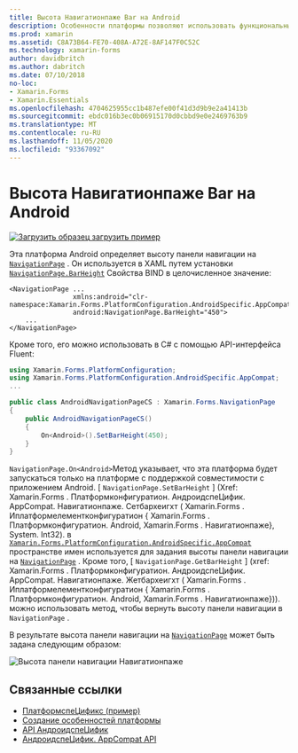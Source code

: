 ```yaml
---
title: Высота Навигатионпаже Bar на Android
description: Особенности платформы позволяют использовать функциональные возможности, доступные только на определенной платформе, без реализации пользовательских модулей подготовки отчетов или эффектов. В этой статье объясняется, как использовать зависящую от платформы Android платформу, устанавливающую высоту панели навигации в Навигатионпаже.
ms.prod: xamarin
ms.assetid: C8A73B64-FE70-408A-A72E-8AF147F0C52C
ms.technology: xamarin-forms
author: davidbritch
ms.author: dabritch
ms.date: 07/10/2018
no-loc:
- Xamarin.Forms
- Xamarin.Essentials
ms.openlocfilehash: 4704625955cc1b487efe00f41d3d9b9e2a41413b
ms.sourcegitcommit: ebdc016b3ec0b06915170d0cbbd9e0e2469763b9
ms.translationtype: MT
ms.contentlocale: ru-RU
ms.lasthandoff: 11/05/2020
ms.locfileid: "93367092"
---
```

# <a name="navigationpage-bar-height-on-android"></a>Высота Навигатионпаже Bar на Android

[![Загрузить образец](~/media/shared/download.png) загрузить пример](/samples/xamarin/xamarin-forms-samples/userinterface-platformspecifics)

Эта платформа Android определяет высоту панели навигации на [`NavigationPage`](xref:Xamarin.Forms.NavigationPage) . Он используется в XAML путем установки [`NavigationPage.BarHeight`](xref:Xamarin.Forms.PlatformConfiguration.AndroidSpecific.AppCompat.NavigationPage.BarHeightProperty) Свойства BIND в целочисленное значение:

```xaml
<NavigationPage ...
                xmlns:android="clr-namespace:Xamarin.Forms.PlatformConfiguration.AndroidSpecific.AppCompat;assembly=Xamarin.Forms.Core"
                android:NavigationPage.BarHeight="450">
    ...
</NavigationPage>
```

Кроме того, его можно использовать в C# с помощью API-интерфейса Fluent:

```csharp
using Xamarin.Forms.PlatformConfiguration;
using Xamarin.Forms.PlatformConfiguration.AndroidSpecific.AppCompat;
...

public class AndroidNavigationPageCS : Xamarin.Forms.NavigationPage
{
    public AndroidNavigationPageCS()
    {
        On<Android>().SetBarHeight(450);
    }
}
```

`NavigationPage.On<Android>`Метод указывает, что эта платформа будет запускаться только на платформе с поддержкой совместимости с приложением Android. [ `NavigationPage.SetBarHeight` ] (Xref: Xamarin.Forms . Платформконфигуратион. АндроидспеЦифик. AppCompat. Навигатионпаже. Сетбархеигхт ( Xamarin.Forms . Иплатформелементконфигуратион { Xamarin.Forms . Платформконфигуратион. Android, Xamarin.Forms . Навигатионпаже}, System. Int32). в [`Xamarin.Forms.PlatformConfiguration.AndroidSpecific.AppCompat`](xref:Xamarin.Forms.PlatformConfiguration.AndroidSpecific.AppCompat) пространстве имен используется для задания высоты панели навигации на [`NavigationPage`](xref:Xamarin.Forms.NavigationPage) . Кроме того, [ `NavigationPage.GetBarHeight` ] (xref: Xamarin.Forms . Платформконфигуратион. АндроидспеЦифик. AppCompat. Навигатионпаже. Жетбархеигхт ( Xamarin.Forms . Иплатформелементконфигуратион { Xamarin.Forms . Платформконфигуратион. Android, Xamarin.Forms . Навигатионпаже})). можно использовать метод, чтобы вернуть высоту панели навигации в `NavigationPage` .

В результате высота панели навигации на [`NavigationPage`](xref:Xamarin.Forms.NavigationPage) может быть задана следующим образом:

![Высота панели навигации Навигатионпаже](navigationpage-bar-height-images/navigationpage-barheight.png)

## <a name="related-links"></a>Связанные ссылки

- [ПлатформспеЦификс (пример)](/samples/xamarin/xamarin-forms-samples/userinterface-platformspecifics)
- [Создание особенностей платформы](~/xamarin-forms/platform/platform-specifics/index.md#creating-platform-specifics)
- [API АндроидспеЦифик](xref:Xamarin.Forms.PlatformConfiguration.AndroidSpecific)
- [АндроидспеЦифик. AppCompat API](xref:Xamarin.Forms.PlatformConfiguration.AndroidSpecific.AppCompat)